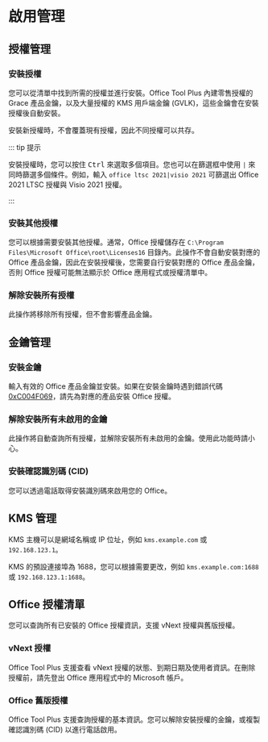 # 啟用管理

## 授權管理

### 安裝授權

您可以從清單中找到所需的授權並進行安裝。Office Tool Plus 內建零售授權的 Grace 產品金鑰，以及大量授權的 KMS 用戶端金鑰 (GVLK)，這些金鑰會在安裝授權後自動安裝。

安裝新授權時，不會覆蓋現有授權，因此不同授權可以共存。

::: tip 提示

安裝授權時，您可以按住 <kbd>Ctrl</kbd> 來選取多個項目。您也可以在篩選框中使用 `|` 來同時篩選多個條件。例如，輸入 `office ltsc 2021|visio 2021` 可篩選出 Office 2021 LTSC 授權與 Visio 2021 授權。

:::

### 安裝其他授權

您可以根據需要安裝其他授權。通常，Office 授權儲存在 `C:\Program Files\Microsoft Office\root\Licenses16` 目錄內。此操作不會自動安裝對應的 Office 產品金鑰，因此在安裝授權後，您需要自行安裝對應的 Office 產品金鑰，否則 Office 授權可能無法顯示於 Office 應用程式或授權清單中。

### 解除安裝所有授權

此操作將移除所有授權，但不會影響產品金鑰。

## 金鑰管理

### 安裝金鑰

輸入有效的 Office 產品金鑰並安裝。如果在安裝金鑰時遇到錯誤代碼 [0xC004F069](/help/activation.md#_0xc004f069)，請先為對應的產品安裝 Office 授權。

### 解除安裝所有未啟用的金鑰

此操作將自動查詢所有授權，並解除安裝所有未啟用的金鑰。使用此功能時請小心。

### 安裝確認識別碼 (CID)

您可以透過電話取得安裝識別碼來啟用您的 Office。

## KMS 管理

KMS 主機可以是網域名稱或 IP 位址，例如 `kms.example.com` 或 `192.168.123.1`。

KMS 的預設連接埠為 1688，您可以根據需要更改，例如 `kms.example.com:1688` 或 `192.168.123.1:1688`。

## Office 授權清單

您可以查詢所有已安裝的 Office 授權資訊，支援 vNext 授權與舊版授權。

### vNext 授權

Office Tool Plus 支援查看 vNext 授權的狀態、到期日期及使用者資訊。在刪除授權前，請先登出 Office 應用程式中的 Microsoft 帳戶。

### Office 舊版授權

Office Tool Plus 支援查詢授權的基本資訊。您可以解除安裝授權的金鑰，或複製確認識別碼 (CID) 以進行電話啟用。